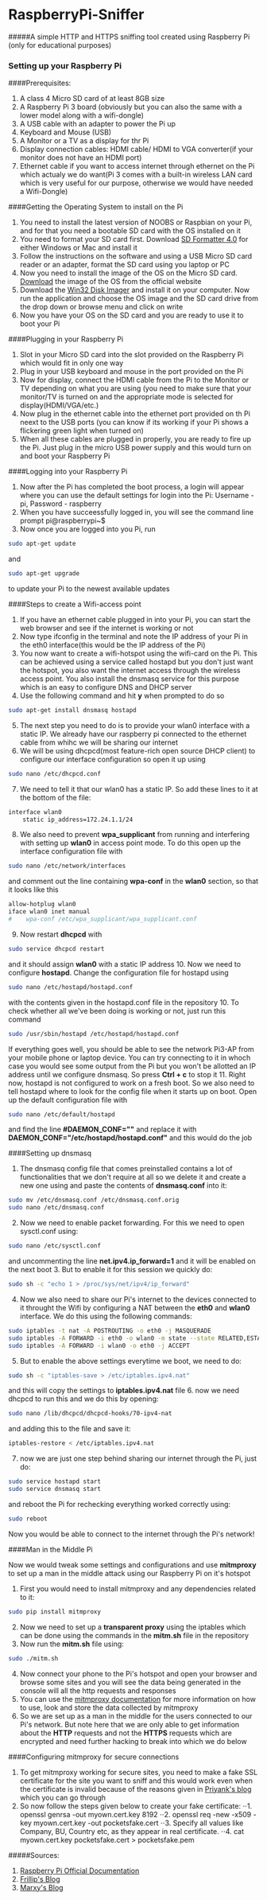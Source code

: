 # RaspberryPi-Sniffer
#####A simple HTTP and HTTPS sniffing tool created using Raspberry Pi (only for educational purposes)

### Setting up your Raspberry Pi

####Prerequisites:

1. A class 4 Micro SD card of at least 8GB size
2. A Raspberry Pi 3 board (obviously but you can also the same with a lower model along with a wifi-dongle)
3. A USB cable with an adapter to power the Pi up
4. Keyboard and Mouse (USB)
5. A Monitor or a TV as a display for thr Pi
6. Display connection cables: HDMI cable/ HDMI to VGA converter(if your monitor does not have an HDMI port)
7. Ethernet cable if you want to access internet through ethernet on the Pi which actualy we do want(Pi 3 comes with a built-in wireless LAN card which is very useful for our purpose, otherwise we would have needed a Wifi-Dongle)


####Getting the Operating System to install on the Pi

1. You need to install the latest version of NOOBS or Raspbian on your Pi, and for that you need a bootable SD card with the OS installed on it
2. You need to format your SD card first. Download [SD Formatter 4.0](https://www.sdcard.org/downloads/formatter_4/) for either Windows or Mac and install it
3. Follow the instructions on the software and using a USB Micro SD card reader or an adapter, format the SD card using you laptop or PC
4. Now you need to install the image of the OS on the Micro SD card. [Download](https://www.raspberrypi.org/downloads/) the image of the OS from the official website
5. Download the [Win32 Disk Imager](https://sourceforge.net/projects/win32diskimager/) and install it on your computer. Now run the application and choose the OS image and the SD card drive from the drop down or browse menu and click on write
6. Now you have your OS on the SD card and you are ready to use it to boot your Pi

####Plugging in your Raspberry Pi

1. Slot in your Micro SD card into the slot provided on the Raspberry Pi which would fit in only one way
2. Plug in your USB keyboard and mouse in the port provided on the Pi
3. Now for display, connect the HDMI cable from the Pi to the Monitor or TV depending on what you are using (you need to make sure that your monitor/TV is turned on and the appropriate mode is selected for display(HDMI/VGA/etc.)
4. Now plug in the ethernet cable into the ethernet port provided on th Pi neext to the USB ports (you can know if its working if your Pi shows a flickering green light when turned on)
5. When all these cables are plugged in properly, you are ready to fire up the Pi. Just plug in the micro USB power supply and this would turn on and boot your Raspberry Pi

####Logging into your Raspberry Pi

1. Now after the Pi has completed the boot process, a login will appear where you can use the default settings for login into the Pi: Username - pi, Password - raspberry
2. When you have succeessfully logged in, you will see the command line prompt pi@raspberrypi~$
3. Now once you are logged into you Pi, run

  ```bash 
  sudo apt-get update 
  ``` 
and 

  ```bash 
  sudo apt-get upgrade
  ``` 
to update your Pi to the newest available updates

####Steps to create a Wifi-access point

1. If you have an ethernet cable plugged in into your Pi, you can start the web browser and see if the internet is working or not
2. Now type ifconfig in the terminal and note the IP address of your Pi in the eth0 interface(this would be the IP address of the Pi)
3. You now want to create a wifi-hotspot using the wifi-card on the Pi. This can be achieved using a service called hostapd but you don't just want the hotspot, you also want the internet access through the wireless access point. You also install the dnsmasq service for this purpose which is an easy to configure DNS and DHCP server
4. Use the following command and hit **y** when prompted to do so

  ```bash
  sudo apt-get install dnsmasq hostapd
  ```
5. The next step you need to do is to provide your wlan0 interface with a static IP. We already have our raspberry pi connected to the ethernet cable from whihc we will be sharing our internet
6. We will be using dhcpcd(most feature-rich open source DHCP client) to configure our interface configuration so open it up using

  ```bash 
  sudo nano /etc/dhcpcd.conf
  ```
7. We need to tell it that our wlan0 has a static IP. So add these lines to it at the bottom of the file:

  ```bash
  interface wlan0
      static ip_address=172.24.1.1/24
  ```
8. We also need to prevent **wpa_supplicant** from running and interfering with setting up **wlan0** in access point mode. To do this open up the interface configuration file with 

  ```bash
  sudo nano /etc/network/interfaces
  ```
and comment out the line containing **wpa-conf** in the **wlan0** section, so that it looks like this

  ```bash
  allow-hotplug wlan0  
  iface wlan0 inet manual  
  #    wpa-conf /etc/wpa_supplicant/wpa_supplicant.conf
  ```
9. Now restart **dhcpcd** with
  
  ```bash
  sudo service dhcpcd restart
  ```
and it should assign **wlan0** with a static IP address
10. Now we need to configure **hostapd**. Change the configuration file for hostapd using

  ```bash
  sudo nano /etc/hostapd/hostapd.conf
  ```
with the contents given in the hostapd.conf file in the repository
10. To check whether all we've been doing is working or not, just run this command
  
  ```bash
  sudo /usr/sbin/hostapd /etc/hostapd/hostapd.conf
  ```
If everything goes well, you should be able to see the network Pi3-AP from your mobile phone or laptop device. You can try connecting to it in whoch case you would see some output from the Pi but you won't be allotted an IP address until we configure dnsmasq. So press **Ctrl + c** to stop it
11. Right now, hostapd is not configured to work on a fresh boot. So we also need to tell hostapd where to look for the config file when it starts up on boot. Open up the default configuration file with 

  ```bash
  sudo nano /etc/default/hostapd 
  ```
  and find the line **#DAEMON_CONF=""** and replace it with **DAEMON_CONF="/etc/hostapd/hostapd.conf"** and this would do the job
  
####Setting up dnsmasq

1. The dnsmasq config file that comes preinstalled contains a lot of functionalities that we don't require at all so we delete it and create a new one using and paste the contents of **dnsmasq.conf** into it:

  ```bash
  sudo mv /etc/dnsmasq.conf /etc/dnsmasq.conf.orig  
  sudo nano /etc/dnsmasq.conf
  ```
2. Now we need to enable packet forwarding. For this we need to open sysctl.conf using:

  ```bash
  sudo nano /etc/sysctl.conf
  ```
  and uncommenting the line **net.ipv4.ip_forward=1** and it will be enabled on the next boot
3. But to enable it for this session we quickly do:

  ```bash
  sudo sh -c "echo 1 > /proc/sys/net/ipv4/ip_forward"
  ```
4. Now we also need to share our Pi's internet to the devices connected to it throught the Wifi by configuring a NAT between the **eth0** and **wlan0** interface. We do this using the following commands:

  ```bash
  sudo iptables -t nat -A POSTROUTING -o eth0 -j MASQUERADE  
  sudo iptables -A FORWARD -i eth0 -o wlan0 -m state --state RELATED,ESTABLISHED -j ACCEPT  
  sudo iptables -A FORWARD -i wlan0 -o eth0 -j ACCEPT 
  ```
5. But to enable the above settings everytime we boot, we need to do:

  ```bash
  sudo sh -c "iptables-save > /etc/iptables.ipv4.nat"
  ```
  and this will copy the settings to **iptables.ipv4.nat** file
6. now we need dhcpcd to run this and we do this by opening:

  ```bash
  sudo nano /lib/dhcpcd/dhcpcd-hooks/70-ipv4-nat
  ```
  and adding this to the file and save it:
  
  ```bash
  iptables-restore < /etc/iptables.ipv4.nat  
  ```
  
7. now we are just one step behind sharing our internet through the Pi, just do:

  ```bash
  sudo service hostapd start  
  sudo service dnsmasq start
  ```
  and reboot the Pi for rechecking everything worked correctly using:
  
  ```bash
  sudo reboot
  ```
Now you would be able to connect to the internet through the Pi's network!

####Man in the Middle Pi

Now we would tweak some settings and configurations and use **mitmproxy** to set up a man in the middle attack using our Raspberry Pi on it's hotspot

1. First you would need to install mitmproxy and any dependencies related to it:

  ```bash
  sudo pip install mitmproxy
  ```
2. Now we need to set up a **transparent proxy** using the iptables which can be done using the commands in the **mitm.sh** file in the repository
3. Now run the **mitm.sh** file using:

  ```bash
  sudo ./mitm.sh
  ```
4. Now connect your phone to the Pi's hotspot and open your browser and browse some sites and you will see the data being generated in the console will all the http requests and responses
5. You can use the [mitmproxy documentation](http://docs.mitmproxy.org/en/stable/mitmproxy.html) for more information on how to use, look and store the data collected by mitmproxy
6. So we are set up as a man in the middle for the users connected to our Pi's network. But note here that we are only able to get information about the **HTTP** requests and not the **HTTPS** requests which are encrypted and need further hacking to break into which we do below

####Configuring mitmproxy for secure connections

1. To get mitmproxy working for secure sites, you need to make a fake SSL certificate for the site you want to sniff and this would work even when the certificate is invalid because of the reasons given in [Priyank's blog](http://priyaaank.tumblr.com/post/81172916565/validating-ssl-certificates-in-mobile-apps) which you can go through
2. So now follow the steps given below to create your fake certificate:
⋅⋅1. openssl genrsa -out myown.cert.key 8192
⋅⋅2. openssl req -new -x509 -key myown.cert.key -out pocketsfake.cert
⋅⋅3. Specify all values like Company, BU, Country etc, as they appear in real certificate.
⋅⋅4. cat myown.cert.key pocketsfake.cert > pocketsfake.pem

#####Sources: 
1. [Raspberry Pi Official Documentation](https://www.raspberrypi.org/help/noobs-setup/)
2. [Frillip's Blog](https://frillip.com/using-your-raspberry-pi-3-as-a-wifi-access-point-with-hostapd/)
3. [Marxy's Blog](http://blog.marxy.org/2013/08/reverse-engineering-network-traffic.html)
